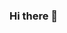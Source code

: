 ### Hi there 👋
<!--
<div>
  <a href="https://github.com/ibsthiaguera">
  <img height="180em" src="https://github-readme-stats.vercel.app/api?username=ibsthiaguera&show_icons=true&theme=dracula&include_all_commits=true&count_private=true"/>
  <img height="180em" src="https://github-readme-stats.vercel.app/api/top-langs/?username=ibsthiaguera&layout=compact&langs_count=16&theme=dracula"/>
</div>
-->

<!--
**ibsthiaguera/ibsthiaguera** is a ✨ _special_ ✨ repository because its `README.md` (this file) appears on your GitHub profile.

Here are some ideas to get you started:

- 🔭 I’m currently working on ...
- 🌱 I’m currently learning ...
- 👯 I’m looking to collaborate on ...
- 🤔 I’m looking for help with ...
- 💬 Ask me about ...
- 📫 How to reach me: ...
- 😄 Pronouns: ...
- ⚡ Fun fact: ...
-->
